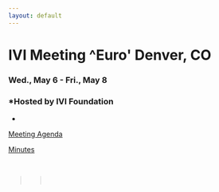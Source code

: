 ```yaml
---
layout: default
---
```

<div id="rightCol0">

<div data-align="center">

# IVI Meeting ^Euro' Denver, CO

### Wed., May 6 - Fri., May 8

</div>

<div data-align="center">

### *Hosted by IVI Foundation  
  
*

</div>

[Meeting Agenda](May%202015%20Agenda%20-%20IVI.pdf)

[Minutes](2015MayMeetingSummary_Final.pdf)

 

> >  

####  

#### 

####  

 

</div>

